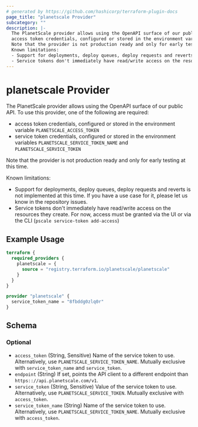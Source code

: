 ```yaml
---
# generated by https://github.com/hashicorp/terraform-plugin-docs
page_title: "planetscale Provider"
subcategory: ""
description: |-
  The PlanetScale provider allows using the OpenAPI surface of our public API. To use this provider, one of the following are required:
  access token credentials, configured or stored in the environment variable PLANETSCALE_ACCESS_TOKENservice token credentials, configured or stored in the environment variables PLANETSCALE_SERVICE_TOKEN_NAME and PLANETSCALE_SERVICE_TOKEN
  Note that the provider is not production ready and only for early testing at this time.
  Known limitations:
  - Support for deployments, deploy queues, deploy requests and reverts is not implemented at this time. If you have a use case for it, please let us know in the repository issues.
  - Service tokens don't immediately have read/write access on the resources they create. For now, access must be granted via the UI or via the CLI (pscale service-token add-access)
---
```


# planetscale Provider

The PlanetScale provider allows using the OpenAPI surface of our public API. To use this provider, one of the following are required:

- access token credentials, configured or stored in the environment variable `PLANETSCALE_ACCESS_TOKEN`
- service token credentials, configured or stored in the environment variables `PLANETSCALE_SERVICE_TOKEN_NAME` and `PLANETSCALE_SERVICE_TOKEN`

Note that the provider is not production ready and only for early testing at this time.

Known limitations:
- Support for deployments, deploy queues, deploy requests and reverts is not implemented at this time. If you have a use case for it, please let us know in the repository issues.
- Service tokens don't immediately have read/write access on the resources they create. For now, access must be granted via the UI or via the CLI (`pscale service-token add-access`)

## Example Usage

```terraform
terraform {
  required_providers {
    planetscale = {
      source = "registry.terraform.io/planetscale/planetscale"
    }
  }
}

provider "planetscale" {
  service_token_name = "8fbddg0zlq0r"
}
```

<!-- schema generated by tfplugindocs -->
## Schema

### Optional

- `access_token` (String, Sensitive) Name of the service token to use. Alternatively, use `PLANETSCALE_SERVICE_TOKEN_NAME`. Mutually exclusive with `service_token_name` and `service_token`.
- `endpoint` (String) If set, points the API client to a different endpoint than `https:://api.planetscale.com/v1`.
- `service_token` (String, Sensitive) Value of the service token to use. Alternatively, use `PLANETSCALE_SERVICE_TOKEN`. Mutually exclusive with `access_token`.
- `service_token_name` (String) Name of the service token to use. Alternatively, use `PLANETSCALE_SERVICE_TOKEN_NAME`. Mutually exclusive with `access_token`.
